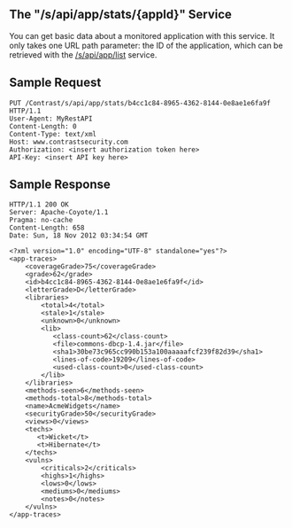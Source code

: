 <!--
title: "Get Basic Application Data"
description: "Information on how to get basic data on a monitored application"
tags: "tools basic data API v1 sample"
-->

## The "/s/api/app/stats/{appld}" Service

You can get basic data about a monitored application with this service. It only takes one URL path parameter: the ID of the application, which can be retrieved with the [/s/api/app/list](dev_api1.html#monitor) service.

## Sample Request

```
PUT /Contrast/s/api/app/stats/b4cc1c84-8965-4362-8144-0e8ae1e6fa9f HTTP/1.1
User-Agent: MyRestAPI
Content-Length: 0
Content-Type: text/xml
Host: www.contrastsecurity.com
Authorization: <insert authorization token here>
API-Key: <insert API key here>
```

## Sample Response

```
HTTP/1.1 200 OK
Server: Apache-Coyote/1.1
Pragma: no-cache
Content-Length: 658
Date: Sun, 18 Nov 2012 03:34:54 GMT

<?xml version="1.0" encoding="UTF-8" standalone="yes"?>
<app-traces>
    <coverageGrade>75</coverageGrade>
    <grade>62</grade>
    <id>b4cc1c84-8965-4362-8144-0e8ae1e6fa9f</id>
    <letterGrade>D</letterGrade>
    <libraries>
        <total>4</total>
        <stale>1</stale>
        <unknown>0</unknown>
        <lib>
           <class-count>62</class-count>
           <file>commons-dbcp-1.4.jar</file>
           <sha1>30be73c965cc990b153a100aaaaafcf239f82d39</sha1>
           <lines-of-code>19209</lines-of-code>
           <used-class-count>0</used-class-count>
        </lib>
    </libraries>
    <methods-seen>6</methods-seen>
    <methods-total>8</methods-total>
    <name>AcmeWidgets</name>
    <securityGrade>50</securityGrade>
    <views>0</views>
    <techs>
       <t>Wicket</t>
       <t>Hibernate</t>
    </techs>
    <vulns>
        <criticals>2</criticals>
        <highs>1</highs>
        <lows>0</lows>
        <mediums>0</mediums>
        <notes>0</notes>
    </vulns>
</app-traces>
```
